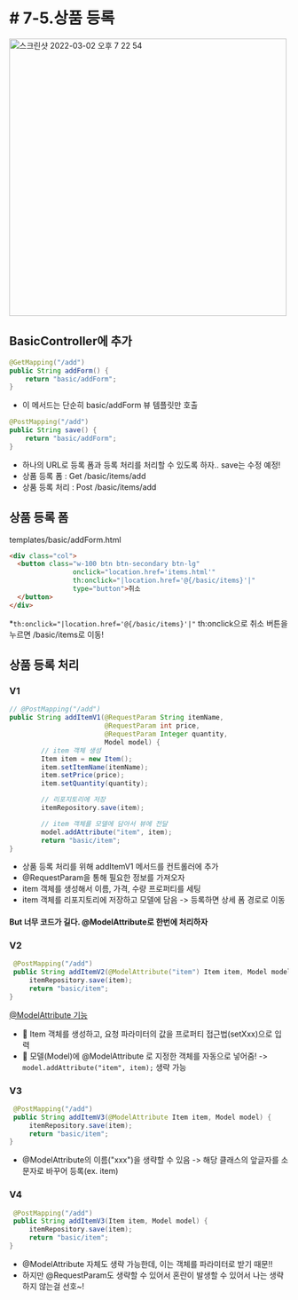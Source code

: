 # # 7-5.상품 등록

<img width="500" alt="스크린샷 2022-03-02 오후 7 22 54" src="https://user-images.githubusercontent.com/97823928/156343788-752064ff-5579-4118-b74a-034d24b2c35a.png">


## BasicController에 추가

```java
@GetMapping("/add")
public String addForm() {
    return "basic/addForm";
}
```
* 이 메서드는 단순히 basic/addForm 뷰 템플릿만 호출

``` java
@PostMapping("/add")
public String save() {
    return "basic/addForm";
}
```

* 하나의 URL로 등록 폼과 등록 처리를 처리할 수 있도록 하자.. save는 수정 예정!
* 상품 등록 폼 : Get /basic/items/add
* 상품 등록 처리 : Post /basic/items/add


## 상품 등록 폼

templates/basic/addForm.html

``` html
<div class="col">
  <button class="w-100 btn btn-secondary btn-lg"
                onclick="location.href='items.html'"
                th:onclick="|location.href='@{/basic/items}'|"
                type="button">취소
  </button>
</div>
```

*```th:onclick="|location.href='@{/basic/items}'|"``` th:onclick으로 취소 버튼을 누르면 /basic/items로 이동!


## 상품 등록 처리

### V1

``` java
// @PostMapping("/add")
public String addItemV1(@RequestParam String itemName,
                        @RequestParam int price,
                        @RequestParam Integer quantity,
                        Model model) {
        // item 객체 생성
        Item item = new Item();
        item.setItemName(itemName);
        item.setPrice(price);
        item.setQuantity(quantity);

        // 리포지토리에 저장
        itemRepository.save(item);

        // item 객체를 모델에 담아서 뷰에 전달
        model.addAttribute("item", item);
        return "basic/item";
}

```

* 상품 등록 처리를 위해 addItemV1 메서드를 컨트롤러에 추가
* @RequestParam을 통해 필요한 정보를 가져오자
* item 객체를 생성해서 이름, 가격, 수량 프로퍼티를 세팅
* item 객체를 리포지토리에 저장하고 모델에 담음 -> 등록하면 상세 폼 경로로 이동

#### But 너무 코드가 길다. @ModelAttribute로 한번에 처리하자

### V2

``` java
 @PostMapping("/add")
 public String addItemV2(@ModelAttribute("item") Item item, Model model) {
     itemRepository.save(item);
     return "basic/item";
}
```

[@ModelAttribute 기능](https://github.com/yaezzin/StudySpring/blob/main/MVC1/6.%20%EC%8A%A4%ED%94%84%EB%A7%81%20MVC%20%EA%B8%B0%EB%B3%B8%20%EA%B8%B0%EB%8A%A5/6.RequestParam2.md)
* 💫 Item 객체를 생성하고, 요청 파라미터의 값을 프로퍼티 접근법(setXxx)으로 입력
* 💫 모델(Model)에 @ModelAttribute 로 지정한 객체를 자동으로 넣어줌! -> ``` model.addAttribute("item", item);``` 생략 가능


### V3
``` java
 @PostMapping("/add")
 public String addItemV3(@ModelAttribute Item item, Model model) {
     itemRepository.save(item);
     return "basic/item";
}
```
* @ModelAttribute의 이름("xxx")을 생략할 수 있음 -> 해당 클래스의 앞글자를 소문자로 바꾸어 등록(ex. item)


### V4
``` java
 @PostMapping("/add")
 public String addItemV3(Item item, Model model) {
     itemRepository.save(item);
     return "basic/item";
}
```
* @ModelAttribute 자체도 생략 가능한데, 이는 객체를 파라미터로 받기 때문!!
* 하지만 @RequestParam도 생략할 수 있어서 혼란이 발생할 수 있어서 나는 생략하지 않는걸 선호~!
